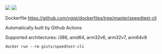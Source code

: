 ![](https://images.microbadger.com/badges/version/gists/speedtest-cli.svg) ![](https://images.microbadger.com/badges/image/gists/speedtest-cli.svg)

Dockerfile <https://github.com/vgist/dockerfiles/tree/master/speedtest-cli>

Automatically built by Github Actions

Supported architectures: i386, amd64, arm32v6, arm32v7, arm64v8

    docker run --rm gists/speedtest-cli
